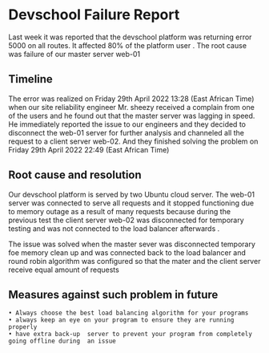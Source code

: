 # Devschool Failure Report

Last week it was reported that the devschool  platform was  returning error 5000 on all routes. It affected 80% of the platform user . The root cause was failure of our master server web-01

## Timeline
The error was realized on Friday 29th  April 2022 13:28 (East African Time) when our site reliability engineer Mr. sheezy  received a complain from one of the users and he  found out that the  master server was lagging in speed. He immediately  reported the issue to our engineers  and they decided to disconnect  the web-01 server for further analysis  and channeled all the request to a client server web-02. And they finished solving the problem on Friday 29th April 2022 22:49 (East African Time)

## Root cause and resolution
Our devschool platform is served by two Ubuntu cloud server. The web-01 server was connected to serve all requests and it stopped functioning due to memory outage as a result of many requests  because during the previous test the client server web-02 was disconnected for temporary testing and was not connected to the load balancer afterwards .

The issue was  solved when the master sever was disconnected temporary foe memory clean up  and was connected back to the load balancer and round robin algorithm was  configured so that the mater and the client server receive equal amount of requests 

## Measures against such problem in future
    • Always choose the best load balancing algorithm for your programs
    • always keep an eye on your program to ensure they are running  properly
    • have extra back-up  server to prevent your program from completely going offline during  an issue 